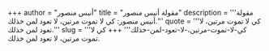 +++
author = "أنيس منصور"
title = "مقولة أنيس منصور"
description = '''مقولة أنيس منصور: كي لا تموت مرتين، لا تعود لمن خذلك.'''
quote = '''كي لا تموت مرتين، لا تعود لمن خذلك.'''
slug = '''كي-لا-تموت-مرتين،-لا-تعود-لمن-خذلك'''
+++
كي لا تموت مرتين، لا تعود لمن خذلك.

